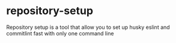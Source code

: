# repository-setup
Repository setup is a tool that allow you to set up husky eslint and commitlint fast with only one command line
